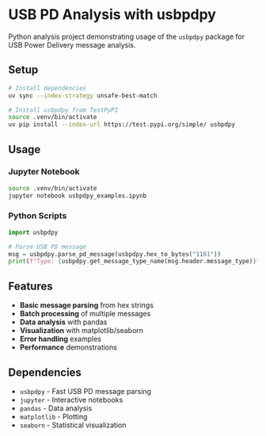 # USB PD Analysis with usbpdpy

Python analysis project demonstrating usage of the `usbpdpy` package for USB Power Delivery message analysis.

## Setup

```bash
# Install dependencies
uv sync --index-strategy unsafe-best-match

# Install usbpdpy from TestPyPI
source .venv/bin/activate
uv pip install --index-url https://test.pypi.org/simple/ usbpdpy
```

## Usage

### Jupyter Notebook
```bash
source .venv/bin/activate
jupyter notebook usbpdpy_examples.ipynb
```

### Python Scripts
```python
import usbpdpy

# Parse USB PD message
msg = usbpdpy.parse_pd_message(usbpdpy.hex_to_bytes("1161"))
print(f"Type: {usbpdpy.get_message_type_name(msg.header.message_type)}")
```

## Features

- **Basic message parsing** from hex strings
- **Batch processing** of multiple messages
- **Data analysis** with pandas
- **Visualization** with matplotlib/seaborn
- **Error handling** examples
- **Performance** demonstrations

## Dependencies

- `usbpdpy` - Fast USB PD message parsing
- `jupyter` - Interactive notebooks
- `pandas` - Data analysis
- `matplotlib` - Plotting
- `seaborn` - Statistical visualization
